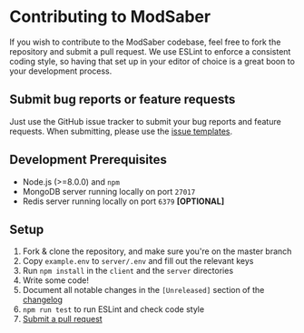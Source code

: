 # Contributing to ModSaber
If you wish to contribute to the ModSaber codebase, feel free to fork the repository and submit a pull request. We use ESLint to enforce a consistent coding style, so having that set up in your editor of choice is a great boon to your development process.

## Submit bug reports or feature requests
Just use the GitHub issue tracker to submit your bug reports and feature requests. When submitting, please use the [issue templates](https://github.com/lolPants/ModSaber/issues/new/choose).

## Development Prerequisites
- Node.js (>=8.0.0) and `npm`
- MongoDB server running locally on port `27017`
- Redis server running locally on port `6379` **[OPTIONAL]**

## Setup
1. Fork & clone the repository, and make sure you're on the master branch
2. Copy `example.env` to `server/.env` and fill out the relevant keys
3. Run `npm install` in the `client` and the `server` directories
4. Write some code!
5. Document all notable changes in the `[Unreleased]` section of the [changelog](https://github.com/lolPants/ModSaber/blob/master/CHANGELOG.md)
6. `npm run test` to run ESLint and check code style
7. [Submit a pull request](https://github.com/lolPants/ModSaber/compare)
